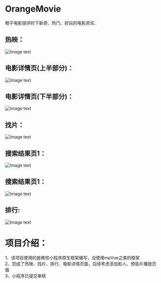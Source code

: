 # OrangeMovie
橙子电影提供时下新奇、热门、好玩的电影资讯.

## 热映：
![Image text](https://github.com/h406621397/ImageRepository/blob/master/IMG_1089.PNG)


## 电影详情页(上半部分)：
![Image text](https://github.com/h406621397/ImageRepository/blob/master/IMG_1090.PNG)


## 电影详情页(下半部分)：
![Image text](https://github.com/h406621397/ImageRepository/blob/master/IMG_1091.PNG)


## 找片：
![Image text](https://github.com/h406621397/ImageRepository/blob/master/IMG_1092.PNG)


## 搜索结果页1：
![Image text](https://github.com/h406621397/ImageRepository/blob/master/IMG_1093.PNG)

## 搜索结果页1：
![Image text](https://github.com/h406621397/ImageRepository/blob/master/IMG_1094.PNG)

## 排行:
![Image text](https://github.com/h406621397/ImageRepository/blob/master/IMG_1095.PNG)


# 项目介绍：
1、该项目使用的是微信小程序原生框架编写，没使用mpVue之类的框架<br>
2、完成了热映、找片、排行、电影详情页面，后续考虑添加影人、预告片播放页面<br>
3、小程序已提交审核<br>